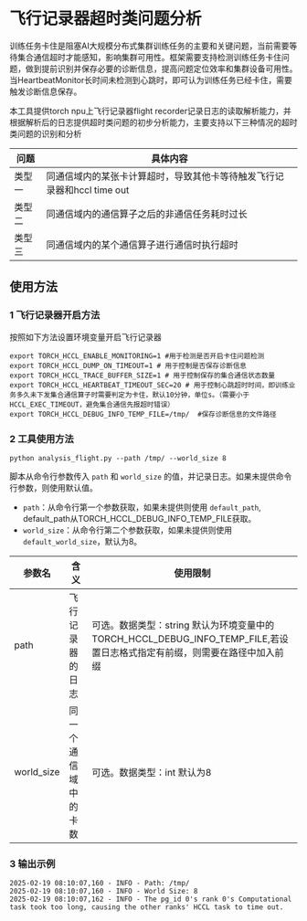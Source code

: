 # 飞行记录器超时类问题分析

训练任务卡住是阻塞AI大规模分布式集群训练任务的主要和关键问题，当前需要等待集合通信超时才能感知，影响集群可用性。框架需要支持检测训练任务卡住问题，做到提前识别并保存必要的诊断信息，提高问题定位效率和集群设备可用性。当HeartbeatMonitor长时间未检测到心跳时，即可认为训练任务已经卡住，需要触发诊断信息保存。

本工具提供torch npu上飞行记录器flight recorder记录日志的读取解析能力，并根据解析后的日志提供超时类问题的初步分析能力，主要支持以下三种情况的超时类问题的识别和分析

|问题| 具体内容 | 
| --- | --- |
|类型一  | 同通信域内的某张卡计算超时，导致其他卡等待触发飞行记录器和hccl time out | 
|类型二  | 同通信域内的通信算子之后的非通信任务耗时过长|
|类型三  | 同通信域内的某个通信算子进行通信时执行超时 |

## 使用方法

### 1 飞行记录器开启方法

按照如下方法设置环境变量开启飞行记录器

```
export TORCH_HCCL_ENABLE_MONITORING=1 #用于检测是否开启卡住问题检测
export TORCH_HCCL_DUMP_ON_TIMEOUT=1 # 用于控制是否保存诊断信息
export TORCH_HCCL_TRACE_BUFFER_SIZE=1 # 用于控制保存的集合通信状态数量
export TORCH_HCCL_HEARTBEAT_TIMEOUT_SEC=20 # 用于控制心跳超时时间，即训练业务多久未下发集合通信算子时需要判定为卡住，默认10分钟，单位s。（需要小于HCCL_EXEC_TIMEOUT，避免集合通信先报超时错误）
export TORCH_HCCL_DEBUG_INFO_TEMP_FILE=/tmp/  #保存诊断信息的文件路径
```

### 2 工具使用方法

```
python analysis_flight.py --path /tmp/ --world_size 8
```

脚本从命令行参数传入 `path` 和 `world_size` 的值，并记录日志。如果未提供命令行参数，则使用默认值。

* `path`：从命令行第一个参数获取，如果未提供则使用 `default_path`, default_path从TORCH_HCCL_DEBUG_INFO_TEMP_FILE获取。
* `world_size`：从命令行第二个参数获取，如果未提供则使用 `default_world_size`，默认为8。

| 参数名| 含义 | 使用限制 |
| --- | --- | --- | 
| path | 飞行记录器的日志 | 可选。数据类型：string 默认为环境变量中的TORCH_HCCL_DEBUG_INFO_TEMP_FILE,若设置日志格式指定有前缀，则需要在路径中加入前缀 | 
| world_size | 同一个通信域中的卡数 | 可选。数据类型：int 默认为8 |

### 3 输出示例

```
2025-02-19 08:10:07,160 - INFO - Path: /tmp/
2025-02-19 08:10:07,160 - INFO - World Size: 8
2025-02-19 08:10:07,162 - INFO - The pg_id 0's rank 0's Computational task took too long, causing the other ranks' HCCL task to time out.
```
